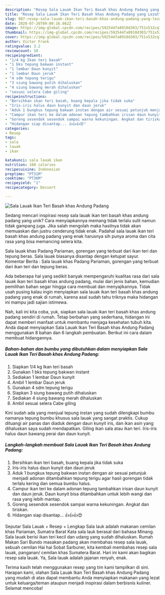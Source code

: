 ```yaml
---
description: "Resep Sala Lauak Ikan Teri Basah khas Andung Padang yang Lezat"
title: "Resep Sala Lauak Ikan Teri Basah khas Andung Padang yang Lezat"
slug: 987-resep-sala-lauak-ikan-teri-basah-khas-andung-padang-yang-lezat
date: 2020-07-26T09:00:16.662Z
image: https://img-global.cpcdn.com/recipes/592544fa8910d303/751x532cq70/sala-lauak-ikan-teri-basah-khas-andung-padang-foto-resep-utama.jpg
thumbnail: https://img-global.cpcdn.com/recipes/592544fa8910d303/751x532cq70/sala-lauak-ikan-teri-basah-khas-andung-padang-foto-resep-utama.jpg
cover: https://img-global.cpcdn.com/recipes/592544fa8910d303/751x532cq70/sala-lauak-ikan-teri-basah-khas-andung-padang-foto-resep-utama.jpg
author: Victor Frank
ratingvalue: 3.2
reviewcount: 10
recipeingredient:
- "1/4 kg Ikan teri basah"
- "1 bks tepung bakwan instant"
- "1 lembar Daun kunyit"
- "1 lembar Daun jeruk"
- "4 sdm tepung terigu"
- "3 siung bawang putih dihaluskan"
- "4 siung bawang merah dihaluskan"
- "sesuai selera Cabe giling"
recipeinstructions:
- "Bersihkan ikan teri basah, buang kepala jika tidak suka"
- "Iris-iris halus daun kunyit dan daun jeruk"
- "Aduk 1 bungkus tepung bakwan instan dengan air sesuai petunjuk menjadi adonan ditambahkan tepung terigu agar hasil gorengan tidak terlalu kering dan semua bumbu halus."
- "Campur ikan teri ke dalam adonan tepung tambahkan irisan daun kunyit dan daun jeruk. Daun kunyit bisa ditambahkan untuk lebih wangi dan rasa yang lebih mantap."
- "Goreng sesendok sesendok sampai warna kekuningan. Angkat dan tiriskan."
- "Hidangan siap disantap... 👍👍👍😍"
categories:
- Resep
tags:
- sala
- lauak
- ikan

katakunci: sala lauak ikan 
nutrition: 160 calories
recipecuisine: Indonesian
preptime: "PT31M"
cooktime: "PT36M"
recipeyield: "1"
recipecategory: Dessert

---
```



![Sala Lauak Ikan Teri Basah khas Andung Padang](https://img-global.cpcdn.com/recipes/592544fa8910d303/751x532cq70/sala-lauak-ikan-teri-basah-khas-andung-padang-foto-resep-utama.jpg)

Sedang mencari inspirasi resep sala lauak ikan teri basah khas andung padang yang unik? Cara menyiapkannya memang tidak terlalu sulit namun tidak gampang juga. Jika salah mengolah maka hasilnya tidak akan memuaskan dan justru cenderung tidak enak. Padahal sala lauak ikan teri basah khas andung padang yang enak harusnya sih punya aroma dan cita rasa yang bisa memancing selera kita.

Sala lauak khas Padang Pariaman, gorengan yang terbuat dari ikan teri dan tepung beras. Sala lauak biasanya disantap dengan ketupat sayur. Komentar Berita : Sala lauak khas Padang Pariaman, gorengan yang terbuat dari ikan teri dan tepung beras.

Ada beberapa hal yang sedikit banyak mempengaruhi kualitas rasa dari sala lauak ikan teri basah khas andung padang, mulai dari jenis bahan, kemudian pemilihan bahan segar hingga cara membuat dan menyajikannya. Tidak usah pusing kalau ingin menyiapkan sala lauak ikan teri basah khas andung padang yang enak di rumah, karena asal sudah tahu triknya maka hidangan ini mampu jadi sajian istimewa.


Nah, kali ini kita coba, yuk, siapkan sala lauak ikan teri basah khas andung padang sendiri di rumah. Tetap berbahan yang sederhana, hidangan ini dapat memberi manfaat untuk membantu menjaga kesehatan tubuh kita. Anda dapat menyiapkan Sala Lauak Ikan Teri Basah khas Andung Padang menggunakan 8 bahan dan 6 langkah pembuatan. Berikut ini cara dalam membuat hidangannya.

<!--inarticleads1-->

##### Bahan-bahan dan bumbu yang dibutuhkan dalam menyiapkan Sala Lauak Ikan Teri Basah khas Andung Padang:

1. Siapkan 1/4 kg Ikan teri basah
1. Gunakan 1 bks tepung bakwan instant
1. Sediakan 1 lembar Daun kunyit
1. Ambil 1 lembar Daun jeruk
1. Gunakan 4 sdm tepung terigu
1. Siapkan 3 siung bawang putih dihaluskan
1. Sediakan 4 siung bawang merah dihaluskan
1. Ambil sesuai selera Cabe giling


Kini sudah ada yang menjual tepung instan yang sudah dilengkapi bumbu namanya tepung bumbu khusus sala lauak yang sangat praktis. Cukup dituangi air panas dan diaduk dengan daun kunyit iris, dan ikan asin yang dihaluskan saya sudah mendapatkan. Giling ikan sala atau ikan teri. Iris-iris halus daun bawang perai dan daun kunyit. 

<!--inarticleads2-->

##### Langkah-langkah membuat Sala Lauak Ikan Teri Basah khas Andung Padang:

1. Bersihkan ikan teri basah, buang kepala jika tidak suka
1. Iris-iris halus daun kunyit dan daun jeruk
1. Aduk 1 bungkus tepung bakwan instan dengan air sesuai petunjuk menjadi adonan ditambahkan tepung terigu agar hasil gorengan tidak terlalu kering dan semua bumbu halus.
1. Campur ikan teri ke dalam adonan tepung tambahkan irisan daun kunyit dan daun jeruk. Daun kunyit bisa ditambahkan untuk lebih wangi dan rasa yang lebih mantap.
1. Goreng sesendok sesendok sampai warna kekuningan. Angkat dan tiriskan.
1. Hidangan siap disantap... 👍👍👍😍


Seputar Sala Lauak + Resep + Lengkap Sala lauk adalah makanan cemilan khas Pariaman, Sumatra Barat Kata sala lauk berasal dari bahasa Minang. Sala lauak berisi ikan teri kecil dan udang yang sudah dihaluskan. Rumah Makan Sari Bundo masakan padang akan membahas resep sala lauak, sebuah cemilan Hai hai Sobat Sarbuner, kita kembali membahas resep sala lauak, panganan/ cemilan khas Sumatera Barat. Hari ini kami akan bagikan resep sala lauak. Ya, Sala lauak adalah jajanan renyah, enak. 

Terima kasih telah menggunakan resep yang tim kami tampilkan di sini. Harapan kami, olahan Sala Lauak Ikan Teri Basah khas Andung Padang yang mudah di atas dapat membantu Anda menyiapkan makanan yang lezat untuk keluarga/teman ataupun menjadi inspirasi dalam berbisnis kuliner. Selamat mencoba!
